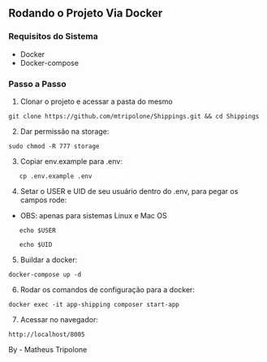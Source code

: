 ## Rodando o Projeto Via Docker

### Requisitos do Sistema

*   Docker
*   Docker-compose

### Passo a Passo

1. Clonar o projeto e acessar a pasta do mesmo

```
git clone https://github.com/mtripolone/Shippings.git && cd Shippings
```

2. Dar permissão na storage:

```
sudo chmod -R 777 storage
```

3. Copiar env.example para .env:

```
   cp .env.example .env
```

4. Setar o USER e UID de seu usuário dentro do .env, para pegar os campos rode:
* OBS: apenas para sistemas Linux e Mac OS

```
   echo $USER
```
```
   echo $UID
```

5. Buildar a docker:

```
docker-compose up -d
```

6. Rodar os comandos de configuração para a docker:

```
docker exec -it app-shipping composer start-app
```

7. Acessar no navegador:

```
http://localhost/8005
```


By - Matheus Tripolone
